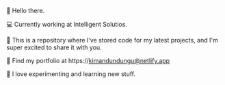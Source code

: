 👋 Hello there.

💻 Currently working at Intelligent Solutios.

🚀 This is a repository where I've stored code for my latest projects, and I'm super excited to share it with you.

🔗 Find my portfolio at https://kimandundungu@netlify.app

🧪 I love experimenting and learning new stuff.

